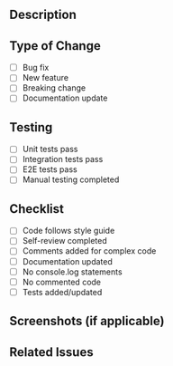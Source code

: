 ## Description
<!-- Describe your changes in detail -->

## Type of Change
- [ ] Bug fix
- [ ] New feature
- [ ] Breaking change
- [ ] Documentation update

## Testing
- [ ] Unit tests pass
- [ ] Integration tests pass
- [ ] E2E tests pass
- [ ] Manual testing completed

## Checklist
- [ ] Code follows style guide
- [ ] Self-review completed
- [ ] Comments added for complex code
- [ ] Documentation updated
- [ ] No console.log statements
- [ ] No commented code
- [ ] Tests added/updated

## Screenshots (if applicable)
<!-- Add screenshots here -->

## Related Issues
<!-- Link related issues: Fixes #123 -->
